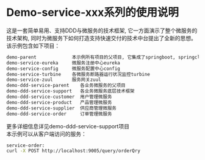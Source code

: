 # Demo-service-xxx系列的使用说明
这是一套简单易用、支持DDD与微服务的技术框架, 它一方面演示了整个微服务的技术架构, 同时为微服务下如何打造支持快速交付的技术中台提出了全新的思想。
该示例包含如下项目：

```bash
demo-parent             本示例所有项目的父项目, 它集成了springboot, springcloud, 并定义各项目如何maven打包
demo-service-eureka     微服务注册中心eureka
demo-service-config     微服务配置中心config
demo-service-turbine    各微服务断路器运行状况监控turbine
demo-service-zuul       服务网关zuul
demo-ddd-service-parent    各业务微服务的父项目
demo-ddd-service-support   各业务微服务底层技术框架
demo-ddd-service-customer  用户管理微服务
demo-ddd-service-product   产品管理微服务
demo-ddd-service-supplier  供应商管理微服务
demo-ddd-service-order     订单管理微服务
```
更多详细信息详见demo-ddd-service-support项目  
本示例可以从客户端访问的服务：

```bash
service-order:
curl -X POST http://localhost:9005/query/orderQry
```
